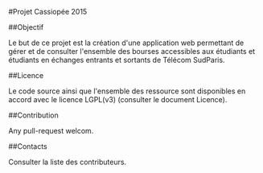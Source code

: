 #Projet Cassiopée 2015

##Objectif

Le but de ce projet est la création d'une application
web permettant de gérer et de consulter l'ensemble des bourses accessibles aux étudiants et étudiants en échanges entrants et sortants de Télécom SudParis.

##Licence

Le code source ainsi que l'ensemble des ressource sont disponibles en accord avec le licence LGPL(v3) (consulter le document Licence).


##Contribution

Any pull-request welcom.

##Contacts

Consulter la liste des contributeurs.
